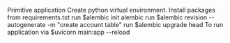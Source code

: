 Primitive application
Create python virtual environment.
Install packages from requirements.txt
run $alembic init alembic
run $alembic revision --autogenerate -m "create account table"
run $alembic upgrade head
To run application via $uvicorn main:app --reload
